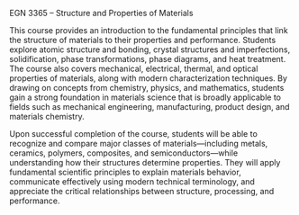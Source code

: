 EGN 3365 – Structure and Properties of Materials

This course provides an introduction to the fundamental principles that link the structure of materials to their properties and performance. Students explore atomic structure and bonding, crystal structures and imperfections, solidification, phase transformations, phase diagrams, and heat treatment. The course also covers mechanical, electrical, thermal, and optical properties of materials, along with modern characterization techniques. By drawing on concepts from chemistry, physics, and mathematics, students gain a strong foundation in materials science that is broadly applicable to fields such as mechanical engineering, manufacturing, product design, and materials chemistry.

Upon successful completion of the course, students will be able to recognize and compare major classes of materials—including metals, ceramics, polymers, composites, and semiconductors—while understanding how their structures determine properties. They will apply fundamental scientific principles to explain materials behavior, communicate effectively using modern technical terminology, and appreciate the critical relationships between structure, processing, and performance.
